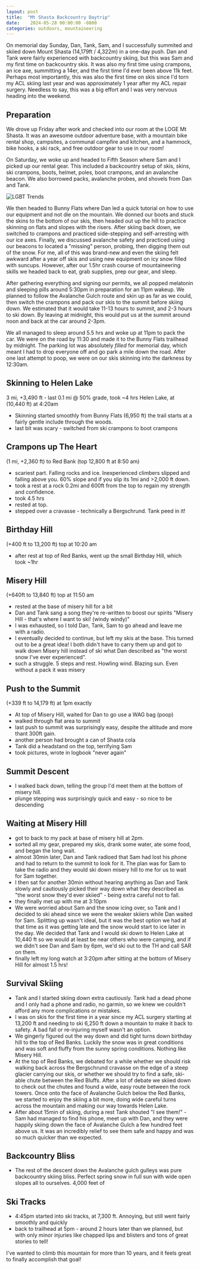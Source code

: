 ```yaml
---
layout: post
title:  "Mt Shasta Backcountry Daytrip"
date:    2024-05-28 00:00:00 -0800
categories: outdoors, mountaineering
---
```


On memorial day Sunday, Dan, Tank, Sam, and I successfully summited and skiied down Mount Shasta (14,179ft / 4,322m) in a one-day push. Dan and Tank were fairly experienced with backcountry skiing, but this was Sam and my first time on backcountry skis. It was also my first time using crampons, an ice axe, summitting a 14er, and the first time I'd ever been above 11k feet. Perhaps most importantly, this was also the first time on skis since I'd torn my ACL skiing last year and was approximately 1 year after my ACL repair surgery. Needless to say, this was a big effort and I was very nervous heading into the weekend.

## Preparation

We drove up Friday after work and checked into our room at the LOGE Mt Shasta. It was an awesome outdoor adventure base, with a mountain bike rental shop, campsites, a communal campfire and kitchen, and a hammock, bike hooks, a ski rack, and free outdoor gear to use in our room!

On Saturday, we woke up and headed to Fifth Season where Sam and I picked up our rental gear. This included a backcountry setup of skis, skins, ski crampons, boots, helmet, poles, boot crampons, and an avalanche beacon. We also borrowed packs, avalanche probes, and shovels from Dan and Tank.

![LGBT Trends]({{site.baseurl}}/assets/img/shasta/IMG_8451.jpeg)

We then headed to Bunny Flats where Dan led a quick tutorial on how to use our equipment and not die on the mountain. We donned our boots and stuck the skins to the bottom of our skis, then headed out up the hill to practice skinning on flats and slopes with the risers. After skiing back down, we switched to crampons and practiced side-stepping and self-arresting with our ice axes. Finally, we discussed avalanche safety and practiced using our beacons to located a "missing" person, probing, then digging them out of the snow. For me, all of this was brand-new and even the skiing felt awkward after a year off skis and using new equipment on icy snow filled with suncups. However, after our 1.5hr crash course of mountaineering skills we headed back to eat, grab supplies, prep our gear, and sleep.

After gathering everything and signing our permits, we all popped melatonin and sleeping pills around 5:30pm in preparation for an 11pm wakeup. We planned to follow the Avalanche Gulch route and skin up as far as we could, then switch the crampons and pack our skis to the summit before skiing down. We estimated that it would take 11-13 hours to summit, and 2-3 hours to ski down. By leaving at midnight, this would put us at the summit around noon and back at the car around 2-3pm.

We all managed to sleep around 5.5 hrs and woke up at 11pm to pack the car. We were on the road by 11:30 and made it to the Bunny Flats trailhead by midnight. The parking lot was absolutely _filled_ for memorial day, which meant I had to drop everyone off and go park a mile down the road. After one last attempt to poop, we were on our skis skinning into the darkness by 12:30am.

## Skinning to Helen Lake
3 mi, +3,490 ft - last 0.1 mi @ 50% grade, took ~4 hrs
Helen Lake, at (10,440 ft) at 4:20am
- Skinning started smoothly from Bunny Flats (6,950 ft) the trail starts at a fairly gentle include through the woods.
- last bit was scary - switched from ski crampons to boot crampons

## Crampons up The Heart
(1 mi, +2,360 ft) to Red Bank (top 12,800 ft at 8:50 am)
- scariest part. Falling rocks and ice. Inexperienced climbers slipped and falling above you. 60% slope and if you slip its 1mi and >2,000 ft down.
- took a rest at a rock 0.2mi and 600ft from the top to regain my strength and confidence.
- took 4.5 hrs
- rested at top.
- stepped over a cravasse - technically a Bergschrund. Tank peed in it!

## Birthday Hill
(+400 ft to 13,200 ft) top at 10:20 am
- after rest at top of Red Banks, went up the small Birthday Hill, which took ~1hr

## Misery Hill
(+640ft to 13,840 ft) top at 11:50 am
- rested at the base of misery hill for a bit
- Dan and Tank sang a song they're re-written to boost our spirits "Misery Hill - that's where I want to ski! (windy windy)"
- I was exhausted, so I told Dan, Tank, Sam to go ahead and leave me with a radio.
- I eventually decided to continue, but left my skis at the base. This turned out to be a great idea! I both didn't have to carry them up and got to walk down Misery hill instead of ski what Dan described as "the worst snow I've ever experienced".
- such a struggle. 5 steps and rest. Howling wind. Blazing sun. Even without a pack it was misery

## Push to the Summit
(+339 ft to 14,179 ft) at 1pm exactly
- At top of Misery Hill, waited for Dan to go use a WAG bag (poop)
- walked through flat area to summit
- last push to summit was surprisingly easy, despite the altitude and more thant 300ft gain.
- another person had brought a can of Shasta cola
- Tank did a headstand on the top, terrifying Sam
- took pictures, wrote in logbook "never again"


## Summit Descent
- I walked back down, telling the group I'd meet them at the bottom of misery hill.
- plunge stepping was surprisingly quick and easy - so nice to be descending

## Waiting at Misery Hill
- got to back to my pack at base of misery hill at 2pm.
- sorted all my gear, prepared my skis, drank some water, ate some food, and began the long wait.
- almost 30min later, Dan and Tank radioed that Sam had lost his phone and had to return to the summit to look for it. The plan was for Sam to take the radio and they would ski down misery hill to me for us to wait for Sam together.
- I then sat for another 30min without hearing anything as Dan and Tank slowly and cautiously picked their way down what they described as "the worst snow they'd ever skiied" - being extra careful not to fall.
- they finally met up with me at 3:10pm
- We were worried about Sam and the snow icing over, so Tank and I decided to ski ahead since we were the weaker skiiers while Dan waited for Sam. Splitting up wasn't ideal, but it was the best option we had at that time as it was getting late and the snow would start to ice later in the day. We decided that Tank and I would ski down to Helen Lake at 10,440 ft so we would at least be near others who were camping, and if we didn't see Dan and Sam by 6pm, we'd ski out to the TH and call SAR on them.
- finally left my long watch at 3:20pm after sitting at the bottom of Misery Hill for almost 1.5 hrs!

## Survival Skiing
- Tank and I started skiing down extra cautiously. Tank had a dead phone and I only had a phone and radio, no garmin, so we knew we couldn't afford any more complications or mistakes.
- I was on skis for the first time in a year since my ACL surgery starting at 13,200 ft and needing to ski 6,250 ft down a mountain to make it back to safety. A bad fall or re-injuring myself wasn't an option.
- We gingerly figured out the way down and did tight turns down birthday hill to the top of Red Banks. Luckily the snow was in great conditions and was soft and fluffy from the sunny spring conditions. Nothing like Misery Hill.
- At the top of Red Banks, we debated for a while whether we should risk walking back across the Bergschrund cravasse on the edge of a steep glacier carrying our skis, or whether we should try to find a safe, ski-able chute between the Red Bluffs. After a lot of debate we skiied down to check out the chutes and found a wide, easy route between the rock towers. Once onto the face of Avalanche Gulch below the Red Banks, we started to enjoy the skiing a bit more, doing wide careful turns across the mountain and making our way towards Helen Lake.
- After about 15min of skiing, during a rest Tank shouted "I see them!" - Sam had managed to find his phone, meet up with Dan, and they were happily skiing down the face of Avalanche Gulch a few hundred feet above us. It was an incredibly relief to see them safe and happy and was so much quicker than we expected.

## Backcountry Bliss
- The rest of the descent down the Avalanche gulch gulleys was pure backcountry skiing bliss. Perfect spring snow in full sun with wide open slopes all to ourselves. 4,000 feet of

## Ski Tracks
- 4:45pm started into ski tracks, at 7,300 ft. Annoying, but still went fairly smoothly and quickly
- back to trailhead at 5pm - around 2 hours later than we planned, but with only minor injuries like chapped lips and blisters and tons of great stories to tell!


I've wanted to climb this mountain for more than 10 years, and it feels great to finally accomplish that goal!
